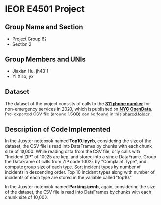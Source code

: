 # IEOR E4501 Project


## Group Name and Section

- Project Group 62
- Section 2


## Group Members and UNIs

- Jiaxian Hu, jh4311
- Yi Xiao, yx


## Dataset

The dataset of the project consists of calls to the [**311 phone number**][311 phone number] for non-emergency services in 2020, which is published on [**NYC OpenData**][NYC OpenData]. Pre-exported CSV file (around 1.5GB) can be found in this [shared folder][311-folder].

[311 phone number]: https://www.ny.gov/agencies/nyc-311
[NYC OpenData]: https://opendata.cityofnewyork.us
[311-folder]: https://drive.google.com/drive/folders/1BRd8_RSST69UaZRBeD_dtXGw9fuKoBZE


## Description of Code Implemented

In the Jupyter notebook named **Top10.ipynb**, considering the size of the dataset, the CSV file is read into DataFrames by chunks with each chunk size of 10,000. While reading data from the CSV file, only calls with "Incident ZIP" of 10025 are kept and stored into a single DataFrame. Group the DataFrame of calls from ZIP code 10025 by "Complaint Type", and compute group size of each type. Sort incident types by number of incidents in descending order. Top 10 incident types along with number of incidents of each type are stored in the variable called "top10."

In the Jupyter notebook named **Parking.ipynb**, again, considering the size of the dataset, the CSV file is read into DataFrames by chunks with each chunk size of 10,000.
